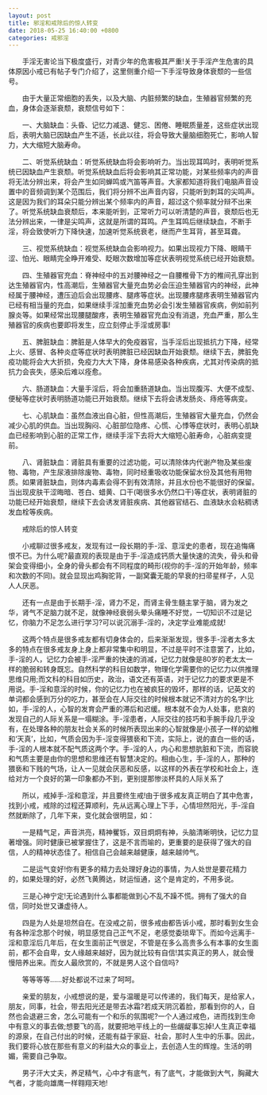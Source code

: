 ```yaml
---
layout: post
title: 邪淫和戒除后的惊人转变
date: 2018-05-25 16:40:00 +0800
categories: 戒邪淫
---
```


　　手淫无害论当下极度盛行，对青少年的危害极其严重!关于手淫产生危害的具体原因小戒已有帖子专门介绍了，这里侧重介绍一下手淫导致身体衰颓的一些信号。
　　由于大量正常细胞的丢失，以及大脑、内脏频繁的缺血，生殖器官频繁的充血，身体会逐渐衰颓，衰颓信号如下：
　　一、大脑缺血：头昏、记忆力减退、健忘、困倦、睡眠质量差，这些症状出现后，表明大脑已因缺血产生不适，长此以往，将会导致大量脑细胞死亡，影响人智力，大大缩短大脑寿命。
　　二、听觉系统缺血：听觉系统缺血将会影响听力。当出现耳鸣时，表明听觉系统已因缺血产生衰颓。听觉系统缺血后将会影响其正常功能，对某些频率内的声音将无法分辨出来，将会产生如同蝉鸣或汽笛等声音。大家都知道将我们电脑声音设置中的音频调到某个范围后，我们将分辨不出声音内容，只能听到刺耳的尖鸣声。这是因为我们的耳朵只能分辨出某个频率内的声音，超过这个频率就分辩不出来了。听觉系统缺血衰颓后，本来能听到，正常听力可以听清楚的声音，衰颓后也无法分辨出来，一律是尖鸣声，这就是所谓的耳鸣。产生耳鸣后继续缺血，不断手淫，将会致使听力下降快速，加速听觉系统衰老，继而产生耳背，甚至耳聋。
　　三、视觉系统缺血：视觉系统缺血会影响视力。如果出现视力下降、眼睛干涩、怕光、眼睛完全睁开难受、眨眼次数增加等症状表明视觉系统已经开始衰颓。
　　四、生殖器官充血：脊神经中的五对腰神经之一自腰椎骨下方的椎间孔穿出到达生殖器官内，性高潮后，生殖器官大量充血势必会压迫生殖器官内的神经，此神经属于腰神经，遭压迫后会出现腰疼、腿疼等症状。出现腰疼腿疼表明生殖器官内已经有相当量的充血，如果继续手淫加重充血势必会引发生殖器官疾病，例如前列腺炎等。如果经常出现腰腿酸疼，表明生殖器官充血没有消退，充血严重，那么生殖器官的疾病也要即将发生，应立刻停止手淫或房事!
　　五、脾脏缺血：脾脏是人体早大的免疫器官，当手淫后出现抵抗力下降，经常上火、感冒、各种炎症等症状时表明脾脏已经因缺血开始衰颓。继续下去，脾脏免疫功能将会大大折损，免疫力大大下降，身体易感染各种疾病，尤其对传染病的抵抗力会丧失，感染后难以痊愈。
　　六、肠道缺血：大量手淫后，将会加重肠道缺血。当出现腹泻、大便不成型、便秘等症状时表明肠道功能已开始衰颓。继续下去将会诱发肠炎、痔疮等病变。
　　七、心肌缺血：虽然血液出自心脏，但性高潮后，生殖器官大量充血，仍然会减少心肌的供血。当出现胸闷、心脏部位隐疼、心慌、心悸等症状时，表明心肌缺血已经影响到心脏的正常工作，继续手淫下去将大大缩短心脏寿命，心脏病变提前。
　　八、肾脏缺血：肾脏具有重要的过滤功能，可以清除体内代谢产物及某些废物、毒物，产生尿液排除废物、毒物，同时经重吸收功能保留水份及其他有用物质。如果肾脏缺血，则体内毒素会得不到有效清除，并且水份也不能很好的保留。当出现皮肤干涩晦暗、苍白、蜡黄、口干(喝很多水仍然口干)等症状，表明肾脏的功能已经开始衰颓，继续下去会诱发肾脏疾病、其他器官结石、血液缺水会粘稠诱发血栓等疾病。
　　戒除后的惊人转变
　　小戒聊过很多戒友，发现有过一段长期的手-淫、意淫史的患者，现在追悔痛恨不已。为什么呢?最直观的表现是由于手-淫造成钙质大量快速的流失，骨头和骨架会变得细小，全身的骨头都会有不同程度的畸形(视你的手-淫的开始年龄，频率和次数的不同)。就会显现出鸡胸驼背，一副窝囊无能的早衰的扫帚星样子，人见人人厌恶。
　　还有一点是由于长期手-淫，肾力不足，而肾主骨生髓主掌于脑，肾为发之华，肾气不足脑力就不足，就像神经衰弱头晕头痛睡不好觉，一切知识不过是记忆，你脑力不足怎么进行学习?可以说沉溺手-淫的，决定学业难能成就!
　　这两个特点是很多戒友都有切身体会的，后来渐渐发现，很多手-淫者太多太多的特点在很多戒友身上身上都非常集中和明显，不过是平时不注意罢了，比如，手-淫的人，记忆力会被手-淫严重的快速的消减，记忆力就像是80岁的老太太一样的脆弱和转身既忘。自然科学的科目如数学，物理化学需要你的记忆力以供推理思维只用;而文科的科目如历史，政治，语文还有英语，对于记忆力的要求更是不用说。手-淫和意淫的时候，你的记忆力也在被疯狂的毁坏，那样的话，记英文的单词都会感到万分的吃力，甚至会在人际交往的时候根本就记不清对方的名字!比如，手-淫的人，心智的发育会严重的滞后和迟缓。根本就不会为人处事，悲哀的发现自己的人际关系是一塌糊涂。手-淫患者，人际交往的技巧和手腕手段几乎没有，在处理各种的朋友社会关系的时候所表现出来的心智就像是小孩子一样的幼稚和‘天真’，比如，气质会因为手-淫变得猥亵和下流，实际上，说的直白一些的话，手-淫的人根本就不配气质这两个字。手-淫的人，内心和思想肮脏和下流，而容貌和气质主要是由你的思想和思维还有智慧决定的。相由心生，手-淫的人，那种的猥亵和下贱的气场，让人一见就会厌恶和反感，以这样的外表在学校和社会上，连给对方一个良好的第一印象都办不到，更别提那惨淡杯具的人际关系了
　　所以，戒掉手-淫和意淫，并且要终生戒!由于很多戒友真正明白了其中危害，找到小戒，戒除的过程还算顺利，先从远离心理上下手，心情坦然阳光，手-淫自然就断除了，几年下来，变化就会很明显，如：
　　一是精气足，声音洪亮，精神矍铄，双目炯炯有神，头脑清晰明快，记忆力显著增强。同时健康已被掌握住了，这是不言而喻的，更重要的是获得了强大的自信，人的精神状态佳了。相信自己会越来越健康，越来越帅气。
　　二是运气变好!你有更多的精力去处理好身边的事情，为人处世是要花精力的，如果处理的好，必然飞黄腾达，财运恒通，这个是肯定的，不用多说。
　　三是心神宁定!无论遇到什么事都能做到心不乱不躁不慌。拥有了强大的自信，同时处世又谦虚待人。
　　四是为人处是坦然自在。在没戒之前，很多戒由都告诉小戒，那时看到女生会有各种淫念那个时候，明显感觉自己正气不足，老感觉委琐卑下。而如今远离手-淫和意淫后几年后，在女生面前正气很足，不管是在多么高贵多么有本事的女生面前，都不会自卑，女人缘越来越好，因为就比较有自信!其实真正的男人，就会慢慢陪养出来。而女人最欣赏的，不就是男人这个自信吗?
　　等等等等……好处都说不过来了呵呵。
　　亲爱的朋友，小戒想说的是，爱与温暖是可以传递的，我们每天，是给家人，朋友，同事，社会，带去阳光还是带去冰霜?若成天阴沉着脸，那看到你的人，自然也会退避三舍，怎么可能有一个和乐的氛围呢?一个人通过戒色，进而找到生命中有意义的事去做;想要飞的高，就要把地平线上的一些龌龊事忘掉!人生真正幸福的源泉，在自己付出的时候，还能有益于家庭、社会，那时人生中的乐事。因此，我们要将心放在那些有意义的利益大众的事业上，去创造人生的辉煌。生活的明媚，需要自己争取。
　　男子汗大丈夫，养足精气，心中才有底气，有了底气，才能做到大气，胸藏大气者，才能向雄鹰一样翱翔天地!